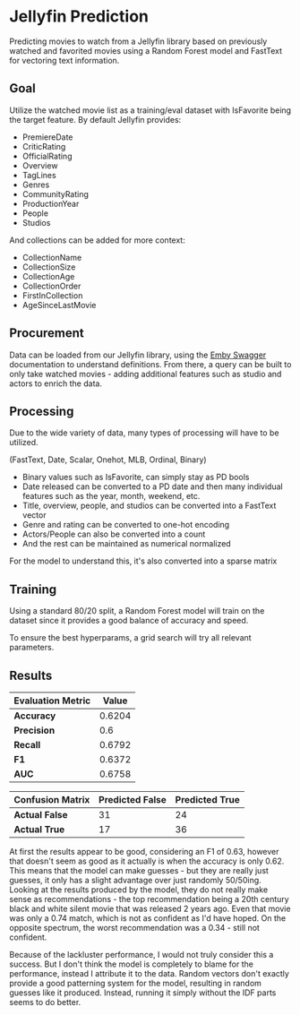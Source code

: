 # Jellyfin Prediction

Predicting movies to watch from a Jellyfin library based on previously watched and favorited movies using a Random Forest model and FastText for vectoring text information. 

## Goal 

Utilize the watched movie list as a training/eval dataset with IsFavorite being the target feature. By default Jellyfin provides: 

- PremiereDate
- CriticRating
- OfficialRating
- Overview
- TagLines
- Genres
- CommunityRating
- ProductionYear
- People
- Studios

And collections can be added for more context: 

- CollectionName 
- CollectionSize
- CollectionAge
- CollectionOrder
- FirstInCollection
- AgeSinceLastMovie

## Procurement

Data can be loaded from our Jellyfin library, using the [Emby Swagger](https://swagger.emby.media/?staticview=true) documentation to understand definitions. From there, a query can be built to only take watched movies - adding additional features such as studio and actors to enrich the data. 

## Processing 

Due to the wide variety of data, many types of processing will have to be utilized. 

(FastText, Date, Scalar, Onehot, MLB, Ordinal, Binary)

- Binary values such as IsFavorite, can simply stay as PD bools
- Date released can be converted to a PD date and then many individual features such as the year, month, weekend, etc. 
- Title, overview, people, and studios can be converted into a FastText vector
- Genre and rating can be converted to one-hot encoding
- Actors/People can also be converted into a count
- And the rest can be maintained as numerical normalized

For the model to understand this, it's also converted into a sparse matrix 

## Training 

Using a standard 80/20 split, a Random Forest model will train on the dataset since it provides a good balance of accuracy and speed. 

To ensure the best hyperparams, a grid search will try all relevant parameters. 

## Results

| Evaluation Metric | Value  | 
| ----------------- | -----  |
| **Accuracy**      | 0.6204 |
| **Precision**     | 0.6    |
| **Recall**        | 0.6792 | 
| **F1**            | 0.6372 | 
| **AUC**           | 0.6758 | 

| Confusion Matrix | Predicted False | Predicted True |
|----------------- |-----------------|----------------|
| **Actual False** | 31              | 24             |
| **Actual True**  | 17              | 36             |

At first the results appear to be good, considering an F1 of 0.63, however that doesn't seem as good as it actually is when the accuracy is only 0.62. This means that the model can make guesses - but they are really just guesses, it only has a slight advantage over just randomly 50/50ing. Looking at the results produced by the model, they do not really make sense as recommendations - the top recommendation being a 20th century black and white silent movie that was released 2 years ago. Even that movie was only a 0.74 match, which is not as confident as I'd have hoped. On the opposite spectrum, the worst recommendation was a 0.34 - still not confident. 

Because of the lackluster performance, I would not truly consider this a success. But I don't think the model is completely to blame for the performance, instead I attribute it to the data. Random vectors don't exactly provide a good patterning system for the model, resulting in random guesses like it produced. Instead, running it simply without the IDF parts seems to do better. 
